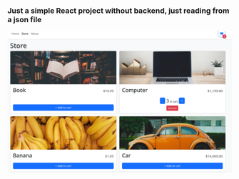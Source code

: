 ### Just a simple React project without backend, just reading from a json file

![Ejemplo](Store.png)
